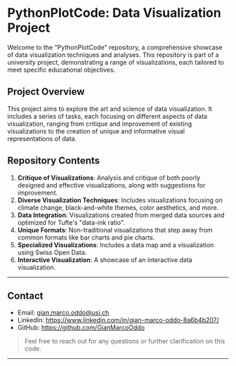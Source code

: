 # PythonPlotCode: Data Visualization Project

Welcome to the "PythonPlotCode" repository, a comprehensive showcase of data visualization techniques and analyses. This repository is part of a university project, demonstrating a range of visualizations, each tailored to meet specific educational objectives.

## Project Overview

This project aims to explore the art and science of data visualization. It includes a series of tasks, each focusing on different aspects of data visualization, ranging from critique and improvement of existing visualizations to the creation of unique and informative visual representations of data.

## Repository Contents

1. **Critique of Visualizations**: Analysis and critique of both poorly designed and effective visualizations, along with suggestions for improvement.
2. **Diverse Visualization Techniques**: Includes visualizations focusing on climate change, black-and-white themes, color aesthetics, and more.
3. **Data Integration**: Visualizations created from merged data sources and optimized for Tufte's "data-ink ratio".
4. **Unique Formats**: Non-traditional visualizations that step away from common formats like bar charts and pie charts.
5. **Specialized Visualizations**: Includes a data map and a visualization using Swiss Open Data.
6. **Interactive Visualization**: A showcase of an interactive data visualization.

---
## Contact

- Email: gian.marco.oddo@usi.ch
- LinkedIn: https://www.linkedin.com/in/gian-marco-oddo-8a6b4b207/
- GitHub: https://github.com/GianMarcoOddo
> Feel free to reach out for any questions or further clarification on this code.
---
